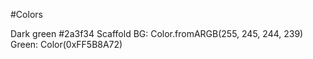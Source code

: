 #Colors

Dark green #2a3f34
Scaffold BG: Color.fromARGB(255, 245, 244, 239)
Green: Color(0xFF5B8A72)
